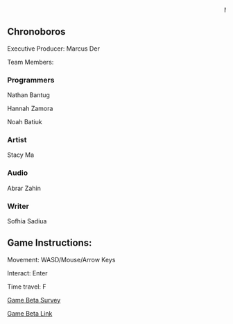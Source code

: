 <marquee>Mental Wealth Games</marquee>

## Chronoboros

Executive Producer: Marcus Der

Team Members:

### Programmers

Nathan Bantug

Hannah Zamora

Noah Batiuk

### Artist
Stacy Ma

### Audio
Abrar Zahin

### Writer
Sofhia Sadiua


## Game Instructions:

Movement: WASD/Mouse/Arrow Keys

Interact: Enter

Time travel: F


[Game Beta Survey](https://forms.gle/DcRcu8hny6ZaGoTRA)

[Game Beta Link](https://marinathan.github.io/Beta/index)

